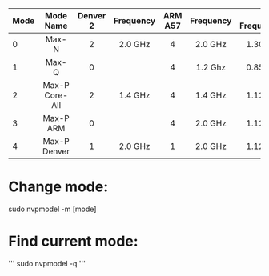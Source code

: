 |Mode |Mode Name      |Denver 2 |Frequency |ARM A57 |Frequency |GPU Frequency|
|-----|:-------------:|:-------:|:--------:|:------:|:--------:|------------:|
|0	  |Max-N	        |2	      |2.0 GHz   |4       |2.0 GHz   |1.30 Ghz     |
|1	  |Max-Q	        |0        |	 	       |4       |1.2 Ghz   |0.85 Ghz     |
|2	  |Max-P Core-All |2        |	1.4 GHz  |4	      |1.4 GHz	 |1.12 Ghz     |
|3	  |Max-P ARM	    |0        |	 	       |4	      |2.0 GHz	 |1.12 Ghz     |
|4	  |Max-P Denver   |1      	|2.0 GHz	 |1	      |2.0 GHz	 |1.12 Ghz     |

# Change mode:
sudo nvpmodel -m [mode]

# Find current mode:
'''
sudo nvpmodel -q
'''
